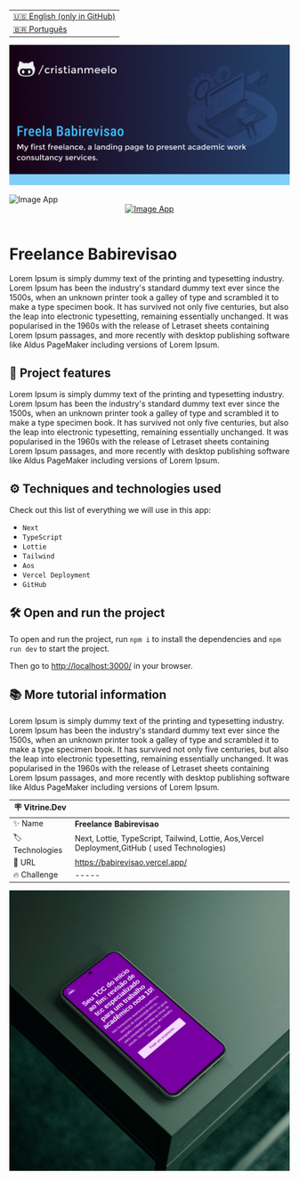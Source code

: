 <table align="right">
  <tr>
    <td>
      <a href="README-EN.md">🇺🇸 English (only in GitHub)</a>
    </td>
  </tr>
  <tr>
    <td>
      <a href="README.md">🇧🇷 Português</a>
    </td>
  </tr>
</table>

![](https://github.com/cristianmeelo/freelance-babirevisao/blob/main/thumbnail-en.png?raw=true)

<img src="mockup-animated.gif" alt="Image App" >
<div align="center">
<a href="https://babirevisao.vercel.app/">
  <img src="https://img.shields.io/badge/-CHECK%20HERE-red"
  alt="Image App" >
</a>
</div>

<br/>

# Freelance Babirevisao

Lorem Ipsum is simply dummy text of the printing and typesetting industry. Lorem Ipsum has been the industry's standard dummy text ever since the 1500s, when an unknown printer took a galley of type and scrambled it to make a type specimen book. It has survived not only five centuries, but also the leap into electronic typesetting, remaining essentially unchanged. It was popularised in the 1960s with the release of Letraset sheets containing Lorem Ipsum passages, and more recently with desktop publishing software like Aldus PageMaker including versions of Lorem Ipsum.

## 🔨 Project features

Lorem Ipsum is simply dummy text of the printing and typesetting industry. Lorem Ipsum has been the industry's standard dummy text ever since the 1500s, when an unknown printer took a galley of type and scrambled it to make a type specimen book. It has survived not only five centuries, but also the leap into electronic typesetting, remaining essentially unchanged. It was popularised in the 1960s with the release of Letraset sheets containing Lorem Ipsum passages, and more recently with desktop publishing software like Aldus PageMaker including versions of Lorem Ipsum.

## ⚙️ Techniques and technologies used

Check out this list of everything we will use in this app:

- `Next`
- `TypeScript`
- `Lottie`
- `Tailwind`
- `Aos`
- `Vercel Deployment`
- `GitHub`

## 🛠️ Open and run the project

To open and run the project, run `npm i` to install the dependencies and `npm run dev` to start the project.

Then go to <a href="http://localhost:3000/">http://localhost:3000/</a> in your browser.

## 📚 More tutorial information

Lorem Ipsum is simply dummy text of the printing and typesetting industry. Lorem Ipsum has been the industry's standard dummy text ever since the 1500s, when an unknown printer took a galley of type and scrambled it to make a type specimen book. It has survived not only five centuries, but also the leap into electronic typesetting, remaining essentially unchanged. It was popularised in the 1960s with the release of Letraset sheets containing Lorem Ipsum passages, and more recently with desktop publishing software like Aldus PageMaker including versions of Lorem Ipsum.

| :placard: Vitrine.Dev |                                                                                               |
| --------------------- | --------------------------------------------------------------------------------------------- |
| :sparkles: Name       | **Freelance Babirevisao**                                                                     |
| :label: Technologies  | Next, Lottie, TypeScript, Tailwind, Lottie, Aos,Vercel Deployment,GitHub ( used Technologies) |
| :rocket: URL          | https://babirevisao.vercel.app/                                                               |
| :fire: Challenge      | -----                                                                                         |

![](https://github.com/cristianmeelo/freelance-babirevisao/blob/main/thumbnail-mockup.png?raw=true#vitrinedev)
